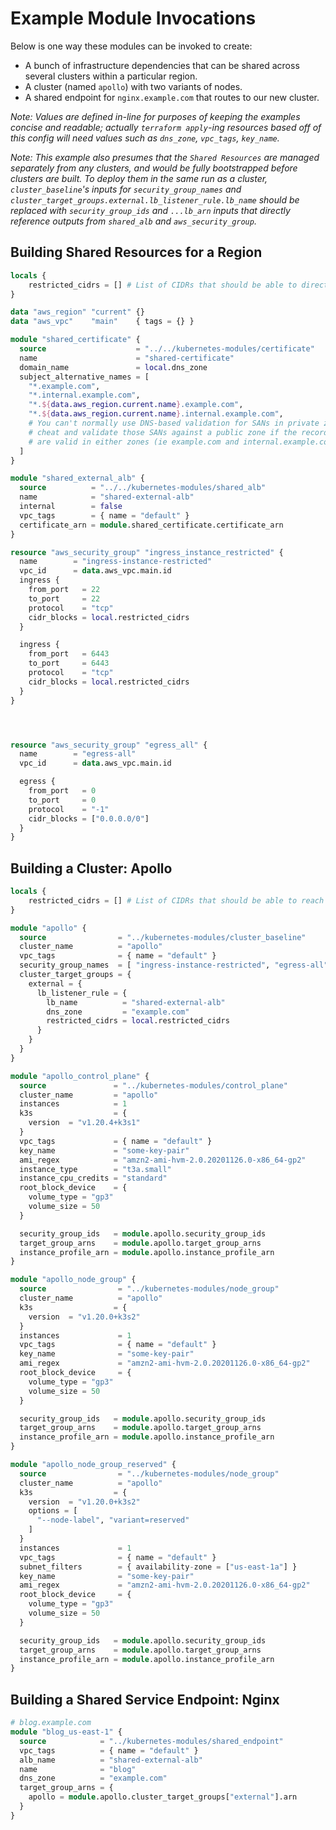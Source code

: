 # Example Module Invocations

Below is one way these modules can be invoked to create:
* A bunch of infrastructure dependencies that can be shared across several clusters within a particular region.
* A cluster (named `apollo`) with two variants of nodes.
* A shared endpoint for `nginx.example.com` that routes to our new cluster.

_Note: Values are defined in-line for purposes of keeping the examples concise and readable; actually `terraform apply`-ing resources based off of this config will need values such as `dns_zone`, `vpc_tags`, `key_name`._

_Note: This example also presumes that the `Shared Resources` are managed separately from any clusters, and would be fully bootstrapped before clusters are built.  To deploy them in the same run as a cluster, `cluster_baseline`'s inputs for `security_group_names` and `cluster_target_groups.external.lb_listener_rule.lb_name` should be replaced with `security_group_ids` and `...lb_arn` inputs that directly reference outputs from `shared_alb` and `aws_security_group`._

## Building Shared Resources for a Region
```terraform
locals {
    restricted_cidrs = [] # List of CIDRs that should be able to directly reach cluster members
}

data "aws_region" "current" {}
data "aws_vpc"    "main"    { tags = {} }

module "shared_certificate" {
  source                    = "../../kubernetes-modules/certificate"
  name                      = "shared-certificate"
  domain_name               = local.dns_zone
  subject_alternative_names = [
    "*.example.com",
    "*.internal.example.com",
    "*.${data.aws_region.current.name}.example.com",
    "*.${data.aws_region.current.name}.internal.example.com",
    # You can't normally use DNS-based validation for SANs in private zones, but you can
    # cheat and validate those SANs against a public zone if the records have names that
    # are valid in either zones (ie example.com and internal.example.com).
  ]
}

module "shared_external_alb" {
  source          = "../../kubernetes-modules/shared_alb"
  name            = "shared-external-alb"
  internal        = false
  vpc_tags        = { name = "default" }
  certificate_arn = module.shared_certificate.certificate_arn
}

resource "aws_security_group" "ingress_instance_restricted" {
  name        = "ingress-instance-restricted"
  vpc_id      = data.aws_vpc.main.id
  ingress {
    from_port   = 22
    to_port     = 22
    protocol    = "tcp"
    cidr_blocks = local.restricted_cidrs
  }

  ingress {
    from_port   = 6443
    to_port     = 6443
    protocol    = "tcp"
    cidr_blocks = local.restricted_cidrs
  }
}




resource "aws_security_group" "egress_all" {
  name        = "egress-all"
  vpc_id      = data.aws_vpc.main.id

  egress {
    from_port   = 0
    to_port     = 0
    protocol    = "-1"
    cidr_blocks = ["0.0.0.0/0"]
  }
}
```

## Building a Cluster: Apollo

```terraform
locals {
    restricted_cidrs = [] # List of CIDRs that should be able to reach the auto-ingress endpoint
}

module "apollo" {
  source                = "../kubernetes-modules/cluster_baseline"
  cluster_name          = "apollo"
  vpc_tags              = { name = "default" }
  security_group_names  = [ "ingress-instance-restricted", "egress-all", "shared-external-alb-downstream" ]
  cluster_target_groups = {
    external = {
      lb_listener_rule = {
        lb_name          = "shared-external-alb"
        dns_zone         = "example.com"
        restricted_cidrs = local.restricted_cidrs
      }
    }
  }
}

module "apollo_control_plane" {
  source               = "../kubernetes-modules/control_plane"
  cluster_name         = "apollo"
  instances            = 1
  k3s                  = {
    version  = "v1.20.4+k3s1"
  }
  vpc_tags             = { name = "default" }
  key_name             = "some-key-pair"
  ami_regex            = "amzn2-ami-hvm-2.0.20201126.0-x86_64-gp2"
  instance_type        = "t3a.small"
  instance_cpu_credits = "standard"
  root_block_device    = {
    volume_type = "gp3"
    volume_size = 50
  }

  security_group_ids   = module.apollo.security_group_ids
  target_group_arns    = module.apollo.target_group_arns
  instance_profile_arn = module.apollo.instance_profile_arn
}

module "apollo_node_group" {
  source                = "../kubernetes-modules/node_group"
  cluster_name          = "apollo"
  k3s                  = {
    version  = "v1.20.0+k3s2"
  }
  instances             = 1
  vpc_tags              = { name = "default" }
  key_name              = "some-key-pair"
  ami_regex             = "amzn2-ami-hvm-2.0.20201126.0-x86_64-gp2"
  root_block_device     = {
    volume_type = "gp3"
    volume_size = 50
  }

  security_group_ids   = module.apollo.security_group_ids
  target_group_arns    = module.apollo.target_group_arns
  instance_profile_arn = module.apollo.instance_profile_arn
}

module "apollo_node_group_reserved" {
  source                = "../kubernetes-modules/node_group"
  cluster_name          = "apollo"
  k3s                  = {
    version  = "v1.20.0+k3s2"
    options = [
      "--node-label", "variant=reserved"
    ]
  }
  instances             = 1
  vpc_tags              = { name = "default" }
  subnet_filters        = { availability-zone = ["us-east-1a"] }
  key_name              = "some-key-pair"
  ami_regex             = "amzn2-ami-hvm-2.0.20201126.0-x86_64-gp2"
  root_block_device     = {
    volume_type = "gp3"
    volume_size = 50
  }

  security_group_ids   = module.apollo.security_group_ids
  target_group_arns    = module.apollo.target_group_arns
  instance_profile_arn = module.apollo.instance_profile_arn
}
```

## Building a Shared Service Endpoint: Nginx
```terraform
# blog.example.com
module "blog_us-east-1" {
  source            = "../kubernetes-modules/shared_endpoint"
  vpc_tags          = { name = "default" }
  alb_name          = "shared-external-alb"
  name              = "blog"
  dns_zone          = "example.com"
  target_group_arns = {
    apollo = module.apollo.cluster_target_groups["external"].arn
  }
}
```
